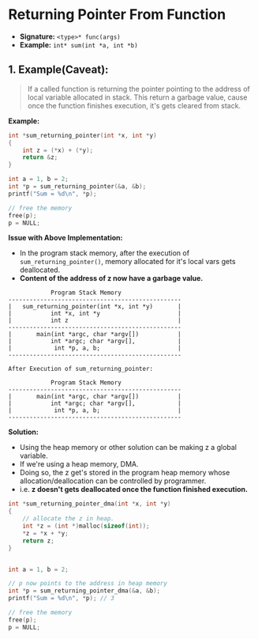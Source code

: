 # Returning Pointer From Function

-   **Signature:** `<type>* func(args)`
-   **Example:** `int* sum(int *a, int *b)`

## 1. Example(Caveat):

> If a called function is returning the pointer pointing to the address of local variable allocated in stack.
> This return a garbage value, cause once the function finishes execution, it's gets cleared from stack.

**Example:**

```c
int *sum_returning_pointer(int *x, int *y)
{
    int z = (*x) + (*y);
    return &z;
}

int a = 1, b = 2;
int *p = sum_returning_pointer(&a, &b);
printf("Sum = %d\n", *p);

// free the memory
free(p);
p = NULL;
```

**Issue with Above Implementation:**

-   In the program stack memory, after the execution of `sum_returning_pointer()`, memory allocated for it's local vars gets deallocated.
-   **Content of the address of z now have a garbage value.**

```text
            Program Stack Memory
-------------------------------------------------
|   sum_returning_pointer(int *x, int *y)       |
|           int *x, int *y                      |
|           int z                               |
-------------------------------------------------
|       main(int *argc, char *argv[])           |
|           int *argc; char *argv[],            |
|            int *p, a, b;                      |
-------------------------------------------------

After Execution of sum_returning_pointer:

            Program Stack Memory
-------------------------------------------------
|       main(int *argc, char *argv[])           |
|           int *argc; char *argv[],            |
|            int *p, a, b;                      |
-------------------------------------------------
```

**Solution:**

-   Using the heap memory or other solution can be making z a global variable.
-   If we're using a heap memory, DMA.
-   Doing so, the z get's stored in the program heap memory whose allocation/deallocation can be controlled by programmer.
-   i.e. **z doesn't gets deallocated once the function finished execution.**

```c
int *sum_returning_pointer_dma(int *x, int *y)
{
    // allocate the z in heap.
    int *z = (int *)malloc(sizeof(int));
    *z = *x + *y;
    return z;
}


int a = 1, b = 2;

// p now points to the address in heap memory
int *p = sum_returning_pointer_dma(&a, &b);
printf("Sum = %d\n", *p); // 3

// free the memory
free(p);
p = NULL;
```
